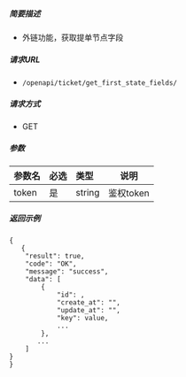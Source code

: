 ##### 简要描述

- 外链功能，获取提单节点字段

##### 请求URL
- ` /openapi/ticket/get_first_state_fields/ `
  
##### 请求方式
- GET 

##### 参数

|参数名|必选|类型|说明|
|:----    |:---|:----- |-----   |
|token |是  |string| 鉴权token   |



##### 返回示例 

``` 
{
   {
    "result": true,
    "code": "OK",
    "message": "success",
    "data": [
        {
            "id": ,
            "create_at": "",
            "update_at": "",
            "key": value,
            ...
        },
       ...
    ]
}
}
```
